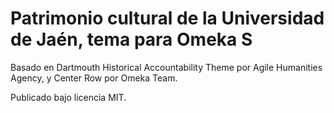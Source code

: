 # Patrimonio cultural de la Universidad de Jaén, tema para Omeka S

Basado en Dartmouth Historical Accountability Theme por Agile Humanities Agency, y Center Row por Omeka Team.

Publicado bajo licencia MIT.
